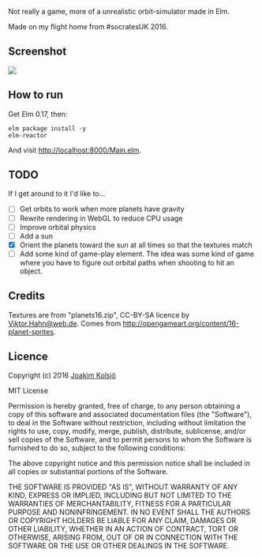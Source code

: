 Not really a game, more of a unrealistic orbit-simulator made in Elm.

Made on my flight home from #socratesUK 2016.

## Screenshot

![](https://s3.amazonaws.com/f.cl.ly/items/182v0w1x0i090b1W3a1y/orbital-game.png?v=fa29a743)

## How to run

Get Elm 0.17, then:

    elm package install -y
    elm-reactor

And visit <http://localhost:8000/Main.elm>.

## TODO

If I get around to it I'd like to...

* [ ] Get orbits to work when more planets have gravity
* [ ] Rewrite rendering in WebGL to reduce CPU usage
* [ ] Improve orbital physics
* [ ] Add a sun
* [x] Orient the planets toward the sun at all times so that the textures match
* [ ] Add some kind of game-play element. The idea was some kind of game where you have to figure out orbital paths when shooting to hit an object.

## Credits

Textures are from "planets16.zip", CC-BY-SA licence by Viktor.Hahn@web.de. Comes from http://opengameart.org/content/16-planet-sprites.

## Licence

Copyright (c) 2016 [Joakim Kolsjö](https://twitter.com/joakimk)

MIT License

Permission is hereby granted, free of charge, to any person obtaining
a copy of this software and associated documentation files (the
"Software"), to deal in the Software without restriction, including
without limitation the rights to use, copy, modify, merge, publish,
distribute, sublicense, and/or sell copies of the Software, and to
permit persons to whom the Software is furnished to do so, subject to
the following conditions:

The above copyright notice and this permission notice shall be
included in all copies or substantial portions of the Software.

THE SOFTWARE IS PROVIDED "AS IS", WITHOUT WARRANTY OF ANY KIND,
EXPRESS OR IMPLIED, INCLUDING BUT NOT LIMITED TO THE WARRANTIES OF
MERCHANTABILITY, FITNESS FOR A PARTICULAR PURPOSE AND
NONINFRINGEMENT. IN NO EVENT SHALL THE AUTHORS OR COPYRIGHT HOLDERS BE
LIABLE FOR ANY CLAIM, DAMAGES OR OTHER LIABILITY, WHETHER IN AN ACTION
OF CONTRACT, TORT OR OTHERWISE, ARISING FROM, OUT OF OR IN CONNECTION
WITH THE SOFTWARE OR THE USE OR OTHER DEALINGS IN THE SOFTWARE.
